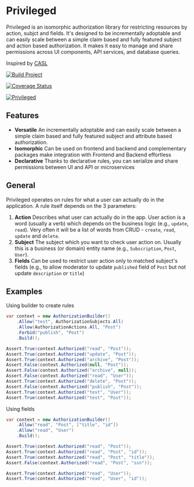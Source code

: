 # Privileged

Privileged is an isomorphic authorization library for restricting resources by action, subjct and fields. 
It's designed to be incrementally adoptable and can easily scale between a simple claim based and fully featured 
subject and action based authorization. It makes it easy to manage and share permissions across UI components, 
API services, and database queries.

Inspired by [CASL](https://github.com/stalniy/casl)

[![Build Project](https://github.com/loresoft/Privileged/actions/workflows/dotnet.yml/badge.svg)](https://github.com/loresoft/Privileged/actions/workflows/dotnet.yml)

[![Coverage Status](https://coveralls.io/repos/github/loresoft/Privileged/badge.svg?branch=main)](https://coveralls.io/github/loresoft/Privileged?branch=main)

[![Privileged](https://img.shields.io/nuget/v/Privileged.svg)](https://www.nuget.org/packages/Privileged/)
                                                                                                                                
## Features

* **Versatile** An incrementally adoptable and can easily scale between a simple claim based and fully featured subject and attribute based authorization.
* **Isomorphic** Can be used on frontend and backend and complementary packages make integration with Frontend and Backend effortless
* **Declarative** Thanks to declarative rules, you can serialize and share permissions between UI and API or microservices

## General

Privileged operates on rules for what a user can actually do in the application. A rule itself depends on the 3 parameters:

1. **Action**  Describes what user can actually do in the app. User action is a word (usually a verb) which depends on the business logic (e.g., `update`, `read`). Very often it will be a list of words from CRUD - `create`, `read`, `update` and `delete`.
2. **Subject**  The subject which you want to check user action on. Usually this is a business (or domain) entity name (e.g., `Subscription`, `Post`, `User`).
3. **Fields**  Can be used to restrict user action only to matched subject's fields (e.g., to allow moderator to update `published` field of `Post` but not update `description` or `title`)

## Examples

Using builder to create rules

```c#
var context = new AuthorizationBuilder()
    .Allow("test", AuthorizationSubjects.All)
    .Allow(AuthorizationActions.All, "Post")
    .Forbid("publish", "Post")
    .Build();

Assert.True(context.Authorized("read", "Post"));
Assert.True(context.Authorized("update", "Post"));
Assert.True(context.Authorized("archive", "Post"));
Assert.False(context.Authorized(null, "Post"));
Assert.False(context.Authorized("archive", null));
Assert.False(context.Authorized("read", "User"));
Assert.True(context.Authorized("delete", "Post"));
Assert.False(context.Authorized("publish", "Post"));
Assert.True(context.Authorized("test", "User"));
Assert.True(context.Authorized("test", "Post"));
```

Using fields

```c#
var context = new AuthorizationBuilder()
    .Allow("read", "Post", ["title", "id"])
    .Allow("read", "User")
    .Build();

Assert.True(context.Authorized("read", "Post"));
Assert.True(context.Authorized("read", "Post", "id"));
Assert.True(context.Authorized("read", "Post", "title"));
Assert.False(context.Authorized("read", "Post", "ssn"));

Assert.True(context.Authorized("read", "User"));
Assert.True(context.Authorized("read", "User", "id"));
```

